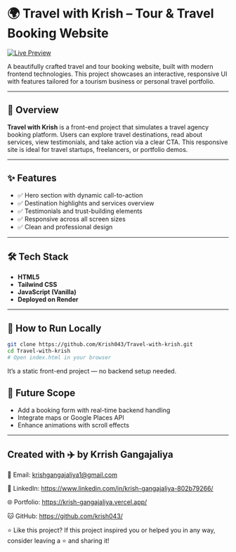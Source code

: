 # 🌍 Travel with Krish – Tour & Travel Booking Website

[![Live Preview](https://img.shields.io/badge/Live%20Site-Visit--Now-0aa1ff?style=for-the-badge&logo=render&logoColor=white)](https://travel-with-krish.onrender.com/)

A beautifully crafted travel and tour booking website, built with modern frontend technologies. This project showcases an interactive, responsive UI with features tailored for a tourism business or personal travel portfolio.

---

## 🚀 Overview

**Travel with Krish** is a front-end project that simulates a travel agency booking platform. Users can explore travel destinations, read about services, view testimonials, and take action via a clear CTA. This responsive site is ideal for travel startups, freelancers, or portfolio demos.

---

## ✨ Features

- ✅ Hero section with dynamic call-to-action
- ✅ Destination highlights and services overview
- ✅ Testimonials and trust-building elements
- ✅ Responsive across all screen sizes
- ✅ Clean and professional design

---

## 🛠 Tech Stack

- **HTML5**
- **Tailwind CSS**
- **JavaScript (Vanilla)**
- **Deployed on Render**

---
## 🧪 How to Run Locally

```bash
git clone https://github.com/Krish043/Travel-with-krish.git
cd Travel-with-krish
# Open index.html in your browser
```

It’s a static front-end project — no backend setup needed.

## 📌 Future Scope
- Add a booking form with real-time backend handling
- Integrate maps or Google Places API
- Enhance animations with scroll effects
---
## Created with ✈️ by Krrish Gangajaliya

📧 Email: krishgangajaliya1@gmail.com

🔗 LinkedIn: https://www.linkedin.com/in/krish-gangajaliya-802b79266/

🌐 Portfolio: https://krish-gangajaliya.vercel.app/

🐱 GitHub: https://github.com/krish043/

⭐ Like this project?
If this project inspired you or helped you in any way, consider leaving a ⭐ and sharing it!
